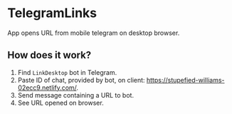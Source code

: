 # TelegramLinks
 App opens URL from mobile telegram on desktop browser.


## How does it work?
1. Find `LinkDesktop` bot in Telegram.
2. Paste ID of chat, provided by bot, on client: https://stupefied-williams-02ecc9.netlify.com/.
3. Send message containing a URL to bot.
4. See URL opened on browser.



